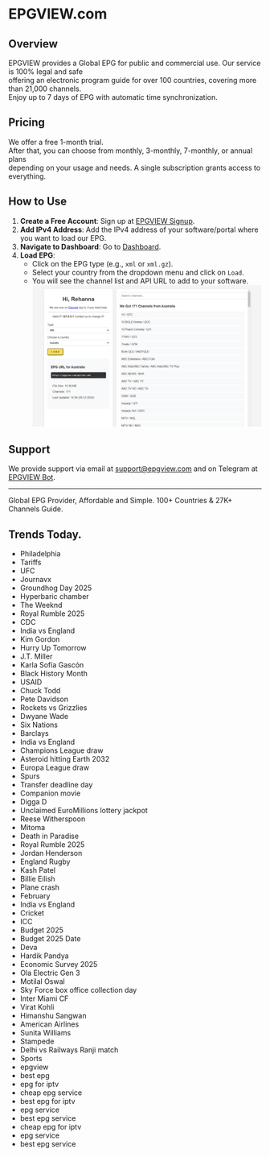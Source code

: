 # EPGVIEW.com



## Overview
EPGVIEW provides a Global EPG for public and commercial use. Our service is 100% legal and safe\
offering an electronic program guide for over 100 countries, covering more than 21,000 channels.\
Enjoy up to 7 days of EPG with automatic time synchronization.

## Pricing
We offer a free 1-month trial. \
After that, you can choose from monthly, 3-monthly, 7-monthly, or annual plans \
depending on your usage and needs. A single subscription grants access to everything.

## How to Use
1. **Create a Free Account**: Sign up at [EPGVIEW Signup](https://epgview.com/signup.php).
2. **Add IPv4 Address**: Add the IPv4 address of your software/portal where you want to load our EPG.
3. **Navigate to Dashboard**: Go to [Dashboard](https://epgview.com/dashboard.php).
4. **Load EPG**:
   - Click on the EPG type (e.g., `xml` or `xml.gz`).
   - Select your country from the dropdown menu and click on `Load`.
   - You will see the channel list and API URL to add to your software.
![EPGVIEW](img/dashboard.png)
## Support
We provide support via email at [support@epgview.com](mailto:support@epgview.com) and on Telegram at [EPGVIEW Bot](https://t.me/epgview_bot).

---

Global EPG Provider, Affordable and Simple. 100+ Countries & 27K+ Channels Guide.

## Trends Today.

- Philadelphia
- Tariffs
- UFC
- Journavx
- Groundhog Day 2025
- Hyperbaric chamber
- The Weeknd
- Royal Rumble 2025
- CDC
- India vs England
- Kim Gordon
- Hurry Up Tomorrow
- J.T. Miller
- Karla Sofía Gascón
- Black History Month
- USAID
- Chuck Todd
- Pete Davidson
- Rockets vs Grizzlies
- Dwyane Wade
- Six Nations
- Barclays
- India vs England
- Champions League draw
- Asteroid hitting Earth 2032
- Europa League draw
- Spurs
- Transfer deadline day
- Companion movie
- Digga D
- Unclaimed EuroMillions lottery jackpot
- Reese Witherspoon
- Mitoma
- Death in Paradise
- Royal Rumble 2025
- Jordan Henderson
- England Rugby
- Kash Patel
- Billie Eilish
- Plane crash
- February
- India vs England
- Cricket
- ICC
- Budget 2025
- Budget 2025 Date
- Deva
- Hardik Pandya
- Economic Survey 2025
- Ola Electric Gen 3
- Motilal Oswal
- Sky Force box office collection day
- Inter Miami CF
- Virat Kohli
- Himanshu Sangwan
- American Airlines
- Sunita Williams
- Stampede
- Delhi vs Railways Ranji match
- Sports
- epgview
- best epg
- epg for iptv
- cheap epg service
- best epg for iptv
- epg service
- best epg service
- cheap epg for iptv
- epg service
- best epg service

